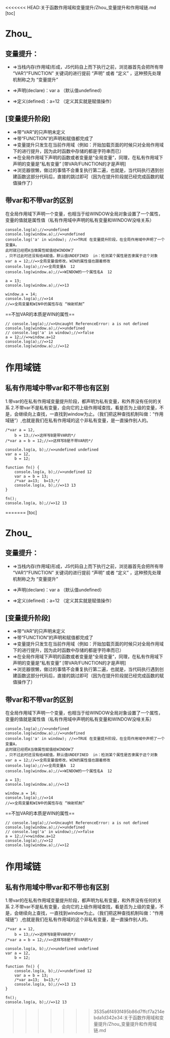 <<<<<<< HEAD:关于函数作用域和变量提升/Zhou_变量提升和作用域链.md
[toc]
# Zhou_
##  变量提升：
 * =>当栈内存(作用域)形成，JS代码自上而下执行之前，浏览器首先会把所有带 “VAR”/“FUNCTION” 关键词的进行提前 “声明” 或者 “定义” ，这种预先处理机制称之为 “变量提升”

 *   =>声明(declare)：var a  （默认值undefined）
 *   =>定义(defined)：a=12 （定义其实就是赋值操作）
## [变量提升阶段]
 *   =>带“VAR”的只声明未定义
 *   =>带“FUNCTION”的声明和赋值都完成了
 *   =>变量提升只发生在当前作用域（例如：开始加载页面的时候只对全局作用域下的进行提升，因为此时函数中存储的都是字符串而已） 
 *   =>在全局作用域下声明的函数或者变量是“全局变量”，同理，在私有作用域下声明的变量是“私有变量” [带VAR/FUNCTION的才是声明]
 *   =>浏览器很懒，做过的事情不会重复执行第二遍，也就是，当代码执行遇到创建函数这部分代码后，直接的跳过即可（因为在提升阶段就已经完成函数的赋值操作了）
##  带var和不带var的区别
 在全局作用域下声明一个变量，也相当于给WINDOW全局对象设置了一个属性，变量的值就是属性值（私有作用域中声明的私有变量和WINDOW没啥关系）

```
console.log(a);//=>undefined
console.log(window.a);//=>undefined
console.log('a' in window); //=>TRUE 在变量提升阶段，在全局作用域中声明了一个变量A，
此时就已经把A当做属性赋值给WINDOW了
，只不过此时还没有给A赋值，默认值UNDEFINED  in：检测某个属性是否隶属于这个对象
var a = 12;//=>全局变量值修改，WIN的属性值也跟着修改
console.log(a);//=>全局变量A  12
console.log(window.a);//=>WINDOW的一个属性名A  12

a = 13;
console.log(window.a);//=>13

window.a = 14;
console.log(a);//=>14
//=>全局变量和WIN中的属性存在 “映射机制”
```
==不加VAR的本质是WIN的属性==
```
// console.log(a);//=>Uncaught ReferenceError: a is not defined
console.log(window.a);//=>undefined
// console.log('a' in window);//=>false
a = 12;//=>window.a=12
console.log(a);//=>12
console.log(window.a);//=>12
```
# 作用域链
## 私有作用域中带var和不带也有区别
1.带var的在私有作用域变量提升阶段，都声明为私有变量，和外界没有任何的关系
2.不带var不是私有变量，会向它的上级作用域查找，看是否为上级的变量，不是，会继续向上查找，一直找到window为止。（我们把这种查找机制叫做：“作用域链”）,也就是我们在私有作用域的这个非私有变量，是一直操作别人的。
```
/*var a = 12,
    b = 13;//=>这样写B是带VAR的*/
/*var a = b = 12;//=>这样写B是不带VAR的*/

console.log(a, b);//=>undefined undefined
var a = 12,
    b = 12;

function fn() {
    console.log(a, b);//=>undefined 12
    var a = b = 13;
    /*var a=13;  b=13;*/
    console.log(a, b);//=>13 13
}

fn();
console.log(a, b);//=>12 13
```



=======
[toc]
# Zhou_
##  变量提升：
 * =>当栈内存(作用域)形成，JS代码自上而下执行之前，浏览器首先会把所有带 “VAR”/“FUNCTION” 关键词的进行提前 “声明” 或者 “定义” ，这种预先处理机制称之为 “变量提升”

 *   =>声明(declare)：var a  （默认值undefined）
 *   =>定义(defined)：a=12 （定义其实就是赋值操作）
## [变量提升阶段]
 *   =>带“VAR”的只声明未定义
 *   =>带“FUNCTION”的声明和赋值都完成了
 *   =>变量提升只发生在当前作用域（例如：开始加载页面的时候只对全局作用域下的进行提升，因为此时函数中存储的都是字符串而已） 
 *   =>在全局作用域下声明的函数或者变量是“全局变量”，同理，在私有作用域下声明的变量是“私有变量” [带VAR/FUNCTION的才是声明]
 *   =>浏览器很懒，做过的事情不会重复执行第二遍，也就是，当代码执行遇到创建函数这部分代码后，直接的跳过即可（因为在提升阶段就已经完成函数的赋值操作了）
##  带var和不带var的区别
 在全局作用域下声明一个变量，也相当于给WINDOW全局对象设置了一个属性，变量的值就是属性值（私有作用域中声明的私有变量和WINDOW没啥关系）

```
console.log(a);//=>undefined
console.log(window.a);//=>undefined
console.log('a' in window); //=>TRUE 在变量提升阶段，在全局作用域中声明了一个变量A，
此时就已经把A当做属性赋值给WINDOW了
，只不过此时还没有给A赋值，默认值UNDEFINED  in：检测某个属性是否隶属于这个对象
var a = 12;//=>全局变量值修改，WIN的属性值也跟着修改
console.log(a);//=>全局变量A  12
console.log(window.a);//=>WINDOW的一个属性名A  12

a = 13;
console.log(window.a);//=>13

window.a = 14;
console.log(a);//=>14
//=>全局变量和WIN中的属性存在 “映射机制”
```
==不加VAR的本质是WIN的属性==
```
// console.log(a);//=>Uncaught ReferenceError: a is not defined
console.log(window.a);//=>undefined
// console.log('a' in window);//=>false
a = 12;//=>window.a=12
console.log(a);//=>12
console.log(window.a);//=>12
```
# 作用域链
## 私有作用域中带var和不带也有区别
1.带var的在私有作用域变量提升阶段，都声明为私有变量，和外界没有任何的关系
2.不带var不是私有变量，会向它的上级作用域查找，看是否为上级的变量，不是，会继续向上查找，一直找到window为止。（我们把这种查找机制叫做：“作用域链”）,也就是我们在私有作用域的这个非私有变量，是一直操作别人的。
```
/*var a = 12,
    b = 13;//=>这样写B是带VAR的*/
/*var a = b = 12;//=>这样写B是不带VAR的*/

console.log(a, b);//=>undefined undefined
var a = 12,
    b = 12;

function fn() {
    console.log(a, b);//=>undefined 12
    var a = b = 13;
    /*var a=13;  b=13;*/
    console.log(a, b);//=>13 13
}

fn();
console.log(a, b);//=>12 13
```



>>>>>>> 3535a6f493f495b86d7ffcf7a214ebda1d342e34:关于函数作用域和变量提升/Zhou_变量提升和作用域链.md
